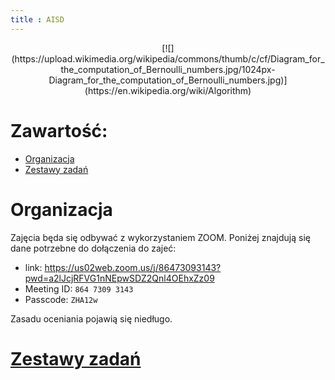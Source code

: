 ```yaml
---
title : AISD
---
```


<center>
[![](https://upload.wikimedia.org/wikipedia/commons/thumb/c/cf/Diagram_for_the_computation_of_Bernoulli_numbers.jpg/1024px-Diagram_for_the_computation_of_Bernoulli_numbers.jpg)](https://en.wikipedia.org/wiki/Algorithm)
</center>



# Zawartość:

* [Organizacja](#organizacja)
* [Zestawy zadań](./0000pl_inv.html)



# Organizacja

Zajęcia będa się odbywać z wykorzystaniem ZOOM. Poniżej znajdują się dane potrzebne do dołączenia
do zajeć:

- link: <https://us02web.zoom.us/j/86473093143?pwd=a2lJcjRFVG1nNEpwSDZ2Qnl4OEhxZz09>
- Meeting ID: `864 7309 3143`
- Passcode: `ZHA12w`

Zasadu oceniania pojawią się niedługo.


# [Zestawy zadań](./0000pl_inv.html)


